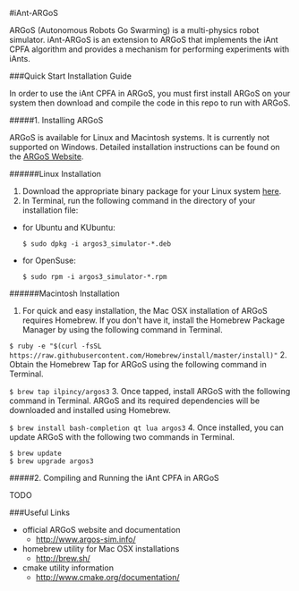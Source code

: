 #iAnt-ARGoS

ARGoS (Autonomous Robots Go Swarming) is a multi-physics robot simulator. iAnt-ARGoS is an extension to ARGoS that implements the iAnt CPFA algorithm and provides a mechanism for performing experiments with iAnts.

###Quick Start Installation Guide

In order to use the iAnt CPFA in ARGoS, you must first install ARGoS on your system then download and compile the code in this repo to run with ARGoS.

#####1. Installing ARGoS

ARGoS is available for Linux and Macintosh systems. It is currently not supported on Windows. Detailed installation instructions can be found on the [ARGoS Website](http://www.argos-sim.info/user_manual.php).

######Linux Installation

1. Download the appropriate binary package for your Linux system [here](http://www.argos-sim.info/core.php).
2. In Terminal, run the following command in the directory of your installation file:
  * for Ubuntu and KUbuntu:

    ```$ sudo dpkg -i argos3_simulator-*.deb```
  * for OpenSuse:

    ```$ sudo rpm -i argos3_simulator-*.rpm```

######Macintosh Installation

1. For quick and easy installation, the Mac OSX installation of ARGoS requires Homebrew. If you don't have it, install the Homebrew Package Manager by using the following command in Terminal.

  ```$ ruby -e "$(curl -fsSL https://raw.githubusercontent.com/Homebrew/install/master/install)"```
2. Obtain the Homebrew Tap for ARGoS using the following command in Terminal.

  ```$ brew tap ilpincy/argos3```
3. Once tapped, install ARGoS with the following command in Terminal. ARGoS and its required dependencies will be downloaded and installed using Homebrew.

  ```$ brew install bash-completion qt lua argos3```
4. Once installed, you can update ARGoS with the following two commands in Terminal.

  ```
  $ brew update
  $ brew upgrade argos3
  ```

#####2. Compiling and Running the iAnt CPFA in ARGoS

TODO

###Useful Links

* official ARGoS website and documentation
  * http://www.argos-sim.info/
* homebrew utility for Mac OSX installations
  * http://brew.sh/
* cmake utility information
  * http://www.cmake.org/documentation/
